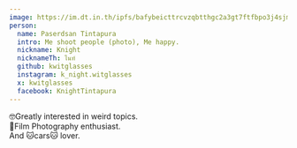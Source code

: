 ```yaml
---
image: https://im.dt.in.th/ipfs/bafybeicttrcvzqbtthgc2a3gt7ftfbpo3j4sjmuvpxyeaj5cnbpw4rv2nq/knight.jpeg
person:
  name: Paserdsan Tintapura
  intro: Me shoot people (photo), Me happy.
  nickname: Knight
  nicknameTh: ไนท์
  github: kwitglasses
  instagram: k_night.witglasses
  x: kwitglasses
  facebook: KnightTintapura
---
```


🤓Greatly interested in weird topics. \
🥸Film Photography enthusiast. \
And 🐱cars🐱 lover.